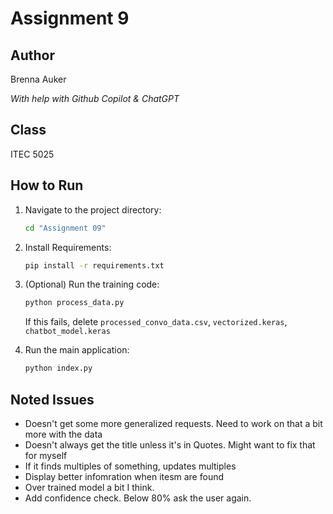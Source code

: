 # Assignment 9

## Author
Brenna Auker

*With help with Github Copilot & ChatGPT*

## Class
ITEC 5025

## How to Run

1. Navigate to the project directory:
   ```bash
   cd "Assignment 09"
   ```

2. Install Requirements:
    ```bash
    pip install -r requirements.txt
    ```

3. (Optional) Run the training code:
   ```bash
   python process_data.py
   ```

   If this fails, delete `processed_convo_data.csv`, `vectorized.keras`, `chatbot_model.keras`

4. Run the main application:
   ```bash
   python index.py
   ```

## Noted Issues

- Doesn't get some more generalized requests. Need to work on that a bit more with the data
- Doesn't always get the title unless it's in Quotes. Might want to fix that for myself
- If it finds multiples of something, updates multiples
- Display better infomration when itesm are found
- Over trained model a bit I think.
- Add confidence check. Below 80% ask the user again.